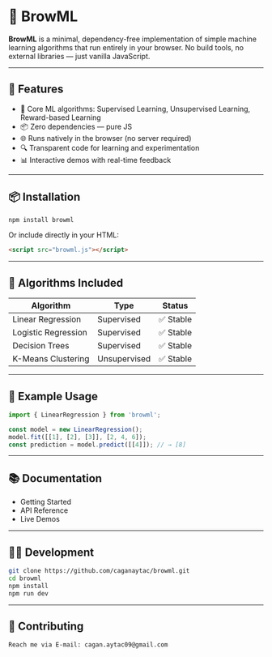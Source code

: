 # 🌳 BrowML

**BrowML** is a minimal, dependency-free implementation of simple machine learning algorithms that run entirely in your browser. No build tools, no external libraries — just vanilla JavaScript.

---

## 🎉 Features

- 🧠 Core ML algorithms: Supervised Learning, Unsupervised Learning, Reward-based Learning
- 📦 Zero dependencies — pure JS
- 🌐 Runs natively in the browser (no server required)
- 🔍 Transparent code for learning and experimentation
- 📊 Interactive demos with real-time feedback

---

## 📦 Installation

```bash
npm install browml
```

Or include directly in your HTML:

```html
<script src="browml.js"></script>
```

---

## 🧠 Algorithms Included

| Algorithm          | Type         | Status  |
|--------------------|--------------|---------|
| Linear Regression  | Supervised   | ✅ Stable |
| Logistic Regression| Supervised   | ✅ Stable |
| Decision Trees     | Supervised   | ✅ Stable |
| K-Means Clustering | Unsupervised | ✅ Stable |

---

## 🧪 Example Usage

```ts
import { LinearRegression } from 'browml';

const model = new LinearRegression();
model.fit([[1], [2], [3]], [2, 4, 6]);
const prediction = model.predict([[4]]); // → [8]
```

---

## 📚 Documentation

* Getting Started  
* API Reference  
* Live Demos  

---

## 📝🔧 Development

```bash
git clone https://github.com/caganaytac/browml.git
cd browml
npm install
npm run dev
```

---

## 🤝 Contributing
    
    Reach me via E-mail: cagan.aytac09@gmail.com
